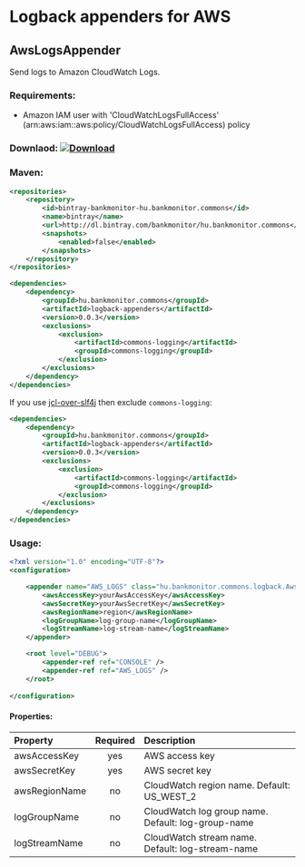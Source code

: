 # Logback appenders for AWS

## AwsLogsAppender

Send logs to Amazon CloudWatch Logs.

### Requirements:
 - Amazon IAM user with 'CloudWatchLogsFullAccess' (arn:aws:iam::aws:policy/CloudWatchLogsFullAccess) policy

### Downlaod: [ ![Download](https://api.bintray.com/packages/bankmonitor/hu.bankmonitor.commons/logback-appenders/images/download.svg) ](https://bintray.com/bankmonitor/hu.bankmonitor.commons/logback-appenders/_latestVersion)

### Maven:

``` xml
<repositories>
	<repository>
		<id>bintray-bankmonitor-hu.bankmonitor.commons</id>
		<name>bintray</name>
		<url>http://dl.bintray.com/bankmonitor/hu.bankmonitor.commons</url>
		<snapshots>
			<enabled>false</enabled>
		</snapshots>
	</repository>
</repositories>

<dependencies>
	<dependency>
		<groupId>hu.bankmonitor.commons</groupId>
		<artifactId>logback-appenders</artifactId>
		<version>0.0.3</version>
		<exclusions>
			<exclusion>
				<artifactId>commons-logging</artifactId>
				<groupId>commons-logging</groupId>
			</exclusion>
		</exclusions>
	</dependency>
</dependencies>
```

If you use [jcl-over-slf4j](http://www.slf4j.org/legacy.html) then exclude `commons-logging`:

``` xml
<dependencies>
	<dependency>
		<groupId>hu.bankmonitor.commons</groupId>
		<artifactId>logback-appenders</artifactId>
		<version>0.0.3</version>
		<exclusions>
			<exclusion>
				<artifactId>commons-logging</artifactId>
				<groupId>commons-logging</groupId>
			</exclusion>
		</exclusions>
	</dependency>
</dependencies>
```

### Usage:

``` xml
<?xml version="1.0" encoding="UTF-8"?>
<configuration>

	<appender name="AWS_LOGS" class="hu.bankmonitor.commons.logback.AwsLogsJsonAppender">
		<awsAccessKey>yourAwsAccessKey</awsAccessKey>
		<awsSecretKey>yourAwsSecretKey</awsSecretKey>
		<awsRegionName>region</awsRegionName>
		<logGroupName>log-group-name</logGroupName>
		<logStreamName>log-stream-name</logStreamName>
	</appender>

	<root level="DEBUG">
		<appender-ref ref="CONSOLE" />
		<appender-ref ref="AWS_LOGS" />
	</root>
	
</configuration>
```

#### Properties:

| Property      | Required  | Description                                        |
| :------------ | :-------: | :------------------------------------------------- |
| awsAccessKey  | yes       | AWS access key                                     |
| awsSecretKey  | yes       | AWS secret key                                     |
| awsRegionName | no        | CloudWatch region name. Default: US_WEST_2         |
| logGroupName  | no        | CloudWatch log group name. Default: log-group-name |
| logStreamName | no        | CloudWatch stream name. Default: log-stream-name   |
